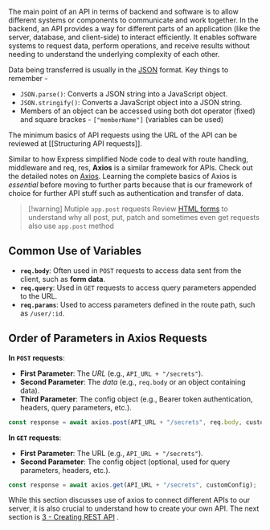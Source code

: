 
The main point of an API in terms of backend and software is to allow different systems or components to communicate and work together. In the backend, an API provides a way for different parts of an application (like the server, database, and client-side) to interact efficiently. It enables software systems to request data, perform operations, and receive results without needing to understand the underlying complexity of each other. 

Data being transferred is usually in the [JSON](../JSON.md) format. Key things to remember - 
 - `JSON.parse()`: Converts a JSON string into a JavaScript object.
  - `JSON.stringify()`: Converts a JavaScript object into a JSON string.
  - Members of an object can be accessed using both dot operator (fixed) and square brackes - `["memberName"]` (variables can be used)

The minimum basics of API requests using the URL of the API can be reviewed at [[Structuring API requests]].

Similar to how Express simplified Node code to deal with route handling, middleware and req, res, **Axios** is a similar framework for APIs. Check out the detailed notes on [Axios](Axios.md). Learning the complete basics of Axios is *essential* before moving to further parts because that is our framework of choice for further API stuff such as authentication and transfer of data.


> [!warning] Mutiple `app.post` requests
> Review [HTML forms](../../Web%20Dev/HTML/HTML%20forms.md) to understand why all post, put, patch and sometimes even get requests also use `app.post` method

## Common Use of Variables
- **`req.body`**: Often used in `POST` requests to access data sent from the client, such as **form data**.
- **`req.query`**: Used in `GET` requests to access query parameters appended to the URL.
- **`req.params`**: Used to access parameters defined in the route path, such as `/user/:id`.
  
## Order of Parameters in Axios Requests

**In `POST` requests**:
  - **First Parameter**: The *URL* (e.g., `API_URL + "/secrets"`).
  - **Second Parameter**: The *data* (e.g., `req.body` or an object containing data).
  - **Third Parameter**: The config object (e.g., Bearer token authentication, headers, query parameters, etc.).
  
```javascript
const response = await axios.post(API_URL + "/secrets", req.body, customConfig);
```

 **In `GET` requests**:
  - **First Parameter**: The URL (e.g., `API_URL + "/secrets"`).
  - **Second Parameter**: The config object (optional, used for query parameters, headers, etc.).
  
  ```javascript
  const response = await axios.get(API_URL + "/secrets", customConfig);
  ```



While this section discusses use of axios to connect different APIs to our server, it is also crucial to understand how to create your own API. The next section is [3 - Creating REST API](3%20-%20Creating%20REST%20API.md) . 